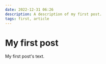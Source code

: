 ```yaml
---
date: 2022-12-31 06:26
description: A description of my first post.
tags: first, article
---
```

# My first post

My first post's text.